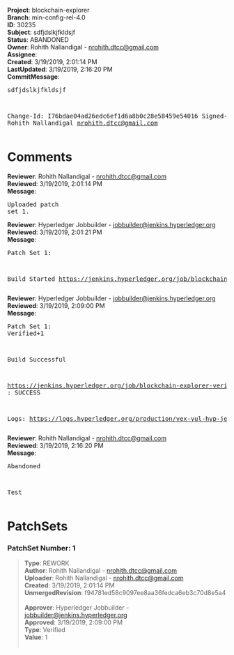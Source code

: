 <strong>Project</strong>: blockchain-explorer<br><strong>Branch</strong>: min-config-rel-4.0<br><strong>ID</strong>: 30235<br><strong>Subject</strong>: sdfjdslkjfkldsjf<br><strong>Status</strong>: ABANDONED<br><strong>Owner</strong>: Rohith Nallandigal - nrohith.dtcc@gmail.com<br><strong>Assignee</strong>:<br><strong>Created</strong>: 3/19/2019, 2:01:14 PM<br><strong>LastUpdated</strong>: 3/19/2019, 2:16:20 PM<br><strong>CommitMessage</strong>:<br><pre>sdfjdslkjfkldsjf

Change-Id: I76bdae04ad26edc6ef1d6a8b0c28e58459e54016
Signed-off-by: Rohith Nallandigal <nrohith.dtcc@gmail.com>
</pre><h1>Comments</h1><strong>Reviewer</strong>: Rohith Nallandigal - nrohith.dtcc@gmail.com<br><strong>Reviewed</strong>: 3/19/2019, 2:01:14 PM<br><strong>Message</strong>: <pre>Uploaded patch set 1.</pre><strong>Reviewer</strong>: Hyperledger Jobbuilder - jobbuilder@jenkins.hyperledger.org<br><strong>Reviewed</strong>: 3/19/2019, 2:01:21 PM<br><strong>Message</strong>: <pre>Patch Set 1:

Build Started https://jenkins.hyperledger.org/job/blockchain-explorer-verify-x86_64/70/</pre><strong>Reviewer</strong>: Hyperledger Jobbuilder - jobbuilder@jenkins.hyperledger.org<br><strong>Reviewed</strong>: 3/19/2019, 2:09:00 PM<br><strong>Message</strong>: <pre>Patch Set 1: Verified+1

Build Successful 

https://jenkins.hyperledger.org/job/blockchain-explorer-verify-x86_64/70/ : SUCCESS

Logs: https://logs.hyperledger.org/production/vex-yul-hyp-jenkins-3/blockchain-explorer-verify-x86_64/70</pre><strong>Reviewer</strong>: Rohith Nallandigal - nrohith.dtcc@gmail.com<br><strong>Reviewed</strong>: 3/19/2019, 2:16:20 PM<br><strong>Message</strong>: <pre>Abandoned

Test</pre><h1>PatchSets</h1><h3>PatchSet Number: 1</h3><blockquote><strong>Type</strong>: REWORK<br><strong>Author</strong>: Rohith Nallandigal - nrohith.dtcc@gmail.com<br><strong>Uploader</strong>: Rohith Nallandigal - nrohith.dtcc@gmail.com<br><strong>Created</strong>: 3/19/2019, 2:01:14 PM<br><strong>UnmergedRevision</strong>: f94781ed58c9097ee8aa36fedca6eb3c70d8e5a4<br><br><strong>Approver</strong>: Hyperledger Jobbuilder - jobbuilder@jenkins.hyperledger.org<br><strong>Approved</strong>: 3/19/2019, 2:09:00 PM<br><strong>Type</strong>: Verified<br><strong>Value</strong>: 1<br><br></blockquote>